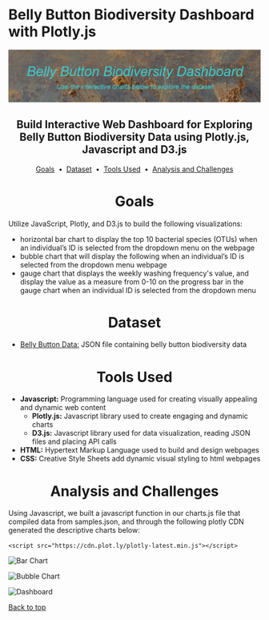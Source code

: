 # Belly Button Biodiversity Dashboard with Plotly.js

<div align="center">
    <img src=images/dashboard-header.png>
</div>

## <div align="center">Build Interactive Web Dashboard for Exploring Belly Button Biodiversity Data using Plotly.js, Javascript and D3.js</div>

<p align="center">
<a href="#goals">Goals</a> &nbsp;&bull;&nbsp;
<a href="#dataset">Dataset</a> &nbsp;&bull;&nbsp;
<a href="#tools-used">Tools Used</a> &nbsp;&bull;&nbsp;
<a href="#analysis-and-challenges">Analysis and Challenges</a>
</p>

# <div align="center">Goals</div>

Utilize JavaScript, Plotly, and D3.js to build the following visualizations:

- horizontal bar chart to display the top 10 bacterial species (OTUs) when an individual’s ID is selected from the dropdown menu on the webpage
- bubble chart that will display the following when an individual’s ID is selected from the dropdown menu webpage
- gauge chart that displays the weekly washing frequency's value, and display the value as a measure from 0-10 on the progress bar in the gauge chart when an individual ID is selected from the dropdown menu

# <div align="center">Dataset</div>

- [Belly Button Data:](samples.json) JSON file containing belly button biodiversity data

# <div align="center">Tools Used</div>
- **Javascript:** Programming language used for creating visually appealing and dynamic web content
    - **Plotly.js:** Javascript library used to create engaging and dynamic charts
    - **D3.js:** Javascript library used for data visualization, reading JSON files and placing API calls    
- **HTML:** Hypertext Markup Language used to build and design webpages
- **CSS:** Creative Style Sheets add dynamic visual styling to html webpages


# <div align="center">Analysis and Challenges</div>
 
 Using Javascript, we built a javascript function in our charts.js file that compiled data from samples.json, and through the following plotly CDN generated the descriptive charts below:

```
<script src="https://cdn.plot.ly/plotly-latest.min.js"></script>
```

![Bar Chart](images/barchart.png)

![Bubble Chart](images/bubblechart.png)

![Dashboard](images/dashboard.png)

[Back to top](#belly-button-biodiversity-dashboard-with-plotly.js)
